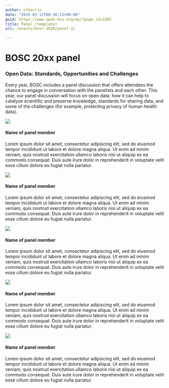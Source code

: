 ```yaml
---
author: nlharris
date: "2019-03-12T00:38:23+00:00"
guid: https://www.open-bio.org/wp/?page_id=3305
title: Panel (template)
url: /events/bosc-2020/panel-2/

---
```

# BOSC 20xx panel

### Open Data: Standards, Opportunities and Challenges

Every year, BOSC includes a panel discussion that offers attendees the chance to engage in conversation with the panelists and each other. This year, our panel discussion will focus on open data: how it can help to catalyze scientific and preserve knowledge, standards for sharing data, and some of the challenges (for example, protecting privacy of human health data).

![](wp/wp-content/uploads/2018/12/member2-1.png)

#### Name of panel member

Lorem ipsum dolor sit amet, consectetur adipiscing elit, sed do eiusmod tempor incididunt ut labore et dolore magna aliqua. Ut enim ad minim veniam, quis nostrud exercitation ullamco laboris nisi ut aliquip ex ea commodo consequat. Duis aute irure dolor in reprehenderit in voluptate velit esse cillum dolore eu fugiat nulla pariatur.

![](wp/wp-content/uploads/2018/12/member2-1.png)

#### Name of panel member

Lorem ipsum dolor sit amet, consectetur adipiscing elit, sed do eiusmod tempor incididunt ut labore et dolore magna aliqua. Ut enim ad minim veniam, quis nostrud exercitation ullamco laboris nisi ut aliquip ex ea commodo consequat. Duis aute irure dolor in reprehenderit in voluptate velit esse cillum dolore eu fugiat nulla pariatur.

![](wp/wp-content/uploads/2018/12/member2-1.png)

#### Name of panel member

Lorem ipsum dolor sit amet, consectetur adipiscing elit, sed do eiusmod tempor incididunt ut labore et dolore magna aliqua. Ut enim ad minim veniam, quis nostrud exercitation ullamco laboris nisi ut aliquip ex ea commodo consequat. Duis aute irure dolor in reprehenderit in voluptate velit esse cillum dolore eu fugiat nulla pariatur.

![](wp/wp-content/uploads/2018/12/member2-1.png)

#### Name of panel member

Lorem ipsum dolor sit amet, consectetur adipiscing elit, sed do eiusmod tempor incididunt ut labore et dolore magna aliqua. Ut enim ad minim veniam, quis nostrud exercitation ullamco laboris nisi ut aliquip ex ea commodo consequat. Duis aute irure dolor in reprehenderit in voluptate velit esse cillum dolore eu fugiat nulla pariatur.

![](wp/wp-content/uploads/2018/12/member2-1.png)

#### Name of panel member

Lorem ipsum dolor sit amet, consectetur adipiscing elit, sed do eiusmod tempor incididunt ut labore et dolore magna aliqua. Ut enim ad minim veniam, quis nostrud exercitation ullamco laboris nisi ut aliquip ex ea commodo consequat. Duis aute irure dolor in reprehenderit in voluptate velit esse cillum dolore eu fugiat nulla pariatur.
